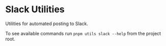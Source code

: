 # Slack Utilities

Utilities for automated posting to Slack.

To see available commands run `pnpm utils slack --help` from the project root.
